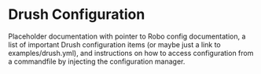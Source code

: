 Drush Configuration
===================

Placeholder documentation with pointer to Robo config documentation, a list of important Drush configuration items (or maybe just a link to examples/drush.yml), and instructions on how to access configuration from a commandfile by injecting the configuration manager.
